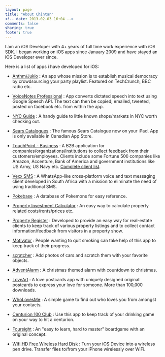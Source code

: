 ```yaml
---
layout: page
title: "About Chintan"
<!-- date: 2013-02-03 16:04 -->
comments: false
sharing: true
footer: true
---
```


I am an iOS Developer with 4+ years of full time work experience with iOS SDK. I began working on iOS apps since January 2009 and have stayed an iOS Developer ever since.

Here is a list of apps i have developed for iOS:

* [Anthm/Jukio](http://juk.io/) : An app whose mission is to establish musical democracy by crowdsourcing your party playlist. Featured on TechCrunch, BBC radio etc.

* [VoiceNotes Professional](http://itunes.apple.com/app/id589053985) : App converts dictated speech into text using Google Speech API. The text can then be copied, emailed, tweeted, posted on facebook etc. from within the app. 

* [NYC Guide](http://itunes.apple.com/app/id576738106) : A handy guide to little known shops/markets in NYC worth checking out.

* [Sears Catalogues](http://itunes.apple.com/ca/app/id475366265) : The famous Sears Catalogue now on your iPad. App is only available in Canadian App Store.

* [TouchPoint - Business](http://itunes.apple.com/app/id398243844) : A B2B application for companies/organizations/institutions to collect feedback from their customers/employees. Clients include some Fortune 500 companies like Amazon, Accenture, Bank of America and government institutions like US Army, US Navy etc. [Complete client list](http://opinionmeter.com/customers/client-lists/).

* [Vexx SMS](http://itunes.apple.com/app/id414878972) : A WhatsApp-like cross-platform voice and text messaging client developed in South Africa with a mission to eliminate the need of using traditional SMS.

* [Pokebase](http://itunes.apple.com/app/id362485621) : A database of Pokemons for easy reference.

* [Property Investment Calculator](http://itunes.apple.com/app/id341316759) : An easy way to calculate property related costs/rents/prices etc.

* [Property Register](http://itunes.apple.com/au/app/id383048702) : Developed to provide an easy way for real-estate clients to keep track of various property listings and to collect contact information/feedback from visitors in a property show.

* [Motivator](http://itunes.apple.com/app/id425705079) : People wanting to quit smoking can take help of this app to keep track of their progress. 

* [scratcher](http://itunes.apple.com/app/scratcher/id393383034) : Add photos of cars and scratch them with your favorite objects.

* [AdventAlarm](http://itunes.apple.com/app/id404558997) : A christmas themed alarm with countdown to christmas.

* [LoveArt](http://itunes.apple.com/app/id417628291) : A love postcards app with uniquely designed original postcards to express your love for someone. More than 100,000 downloads.

* [WhoLovesMe](http://itunes.apple.com/app/id418915745) : A simple game to find out who loves you from amongst your contacts.

* [Centurion 100 Club](http://itunes.apple.com/app/id418319776) : Use this app to keep track of your drinking game on your way to hit a centurion.

* [Foursight](http://itunes.apple.com/app/id353074631) : An "easy to learn, hard to master" boardgame with an original concept. 

* [Wifi HD Free Wireless Hard Disk](http://itunes.apple.com/app/id311170976) : Turn your iOS Device into a wireless pen drive. Transfer files to/from your iPhone wirelessly over WiFi. 